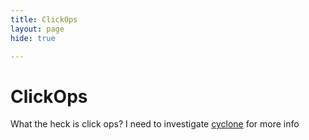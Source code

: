 ```yaml
---
title: ClickOps
layout: page
hide: true

---
```



# ClickOps

What the heck is click ops? 
I need to investigate [cyclone][Cyclone] for more info

[Cyclone]: https://github.com/cyclops-ui/cyclops